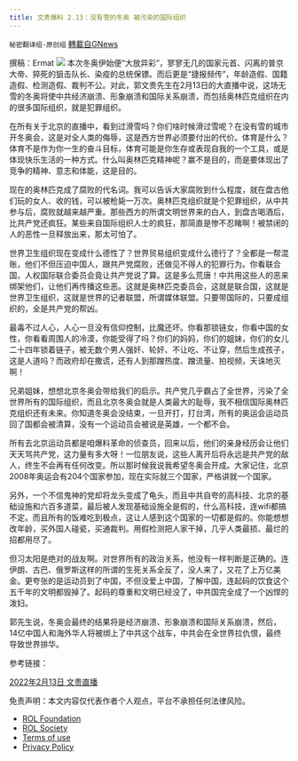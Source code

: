 ```yaml
---
title: 文贵爆料 2.13：没有雪的冬奥 被污染的国际组织
---
```

`秘密翻译组-原创组` [轉載自GNews](https://gnews.org/zh-hans/2000805/)

撰稿：Ermat
![](https://assets.gnews.org/wp-content/uploads/2022/02/snapshot-3.jpg)
本次冬奥伊始便“大放异彩”，寥寥无几的国家元首、闪离的普京大帝、猝死的狙击队长、染疫的总统保镖。而后更是“捷报频传”，年龄造假、国籍造假、检测造假、裁判不公。对此，郭文贵先生在2月13日的大直播中说，这场无雪的冬奥将使中共经济崩溃、形象崩溃和国际关系崩溃，而包括奥林匹克组织在内的很多国际组织，就是犯罪组织。

在所有关于北京的直播中，看到过滑雪吗？你们啥时候滑过雪呢？在没有雪的城市开冬奥会，这是对全人类的侮辱，这是西方世界必须要付出的代价。体育是什么？体育不是作为你一生的奋斗目标，体育可能是你生存或表现自我的一个工具，或是体现快乐生活的一种方式。什么叫奥林匹克精神呢？赢不是目的，而是要体现出了竞争的精神、意志和体能，这是目的。

现在的奥林匹克成了腐败的代名词。我可以告诉大家腐败到什么程度，就在盘古他们玩的女人、收的钱，可以被枪毙一万次。奥林匹克组织就是个犯罪组织，从中共参与后，腐败就越来越严重。那些西方的所谓文明世界来的白人，到盘古喝酒后，比共产党还疯狂。某些来自国际组织人士的疯狂，那简直是惨不忍睹啊！被禁闭的人的恶性一旦释放出来，那太可怕了。

世界卫生组织现在变成什么德性了？世界贸易组织变成什么德行了？全都是一帮混账，他们不但压迫中国人，跟共产党腐败，还做见不得人的犯罪行为。你看联合国，人权国际联合委员会竟让共产党说了算。这是多么荒唐！中共用这些人的恶来绑架他们，让他们再传播这些恶。这就是奥林匹克委员会，这就是联合国，这就是世界卫生组织，这就是世界的记者联盟，所谓媒体联盟。只要带国际的，只要成组织的，全是共产党的帮凶。

最毒不过人心，人心一旦没有信仰控制，比魔还坏。你看那锁链女，你看中国的女性，你看看周围人的冷漠，你能受得了吗？你们的妈妈，你们的姐妹，你们的女儿二十四年锁着链子，被无数个男人强奸、轮奸、不让吃、不让穿，然后生成孩子，这是人道吗？而政府却在撒谎，还有人到那蹭热度、蹭流量、拍视频，天诛地灭啊！

兄弟姐妹，想想北京冬奥会带给我们的启示。共产党几乎霸占了全世界，污染了全世界所有的国际组织，而且北京冬奥会就是人类最大的耻辱，我不相信国际奥林匹克组织还有未来。你知道冬奥会没结束，一旦开打，打台湾，所有的奥运会运动员回了国都会被清算，没有一个运动员会被说是英雄，一个都不会。

所有去北京运动员都是咱爆料革命的侦查员，回来以后，他们的亲身经历会让他们天天骂共产党，这力量有多大呀！一位朋友说，这些人离开后将永远是共产党的敌人，终生不会再有任何改变。所以那时候我说我希望冬奥会开成。大家记住，北京2008年奥运会有204个国家参加，现在实际就三个国家，严格讲就一个国家。

另外，一个不信鬼神的党却将龙头变成了龟头，而且中共自夸的高科技、北京的基础设施和六百多道菜，最后被人发现基础设施全是假的，什么高科技，连wifi都搞不定。而且所有的饭难吃到极点，这让人感到这个国家的一切都是假的。你能想想改年龄，买外国人碰瓷，买通裁判。用假检测把人家干掉，几乎人类最损、最烂的招都用尽了。

但习太阳是绝对的战友啊。对世界所有的政治关系，他没有一样判断是正确的。连伊朗、古巴、俄罗斯这样的所谓的生死关系全反了，没人来了，又花了上万亿美金。更夸张的是运动员到了中国，不但没爱上中国，了解中国，连起码的饮食这个五千年的文明都毁掉了。起码的尊重和文明已经没了，中共国完全成了一个凶悍的泼妇。

郭先生说，冬奥会最终的结果将是经济崩溃、形象崩溃和国际关系崩溃，然后，14亿中国人和海外华人将被绑上了中共这个战车，中共会在全世界拉仇恨，最终导致世界排华。

参考链接：

[2022年2月13日 文贵直播](https://gettr.com/streaming/pu9dbgdec1)

 

免责声明：本文内容仅代表作者个人观点，平台不承担任何法律风险。

- [ROL Foundation](https://rolfoundation.org/)
- [ROL Society](https://rolsociety.org/)
- [Terms of use](https://gnews.org/terms-of-use-3/)
- [Privacy Policy](https://gnews.org/privacy-policy/)
